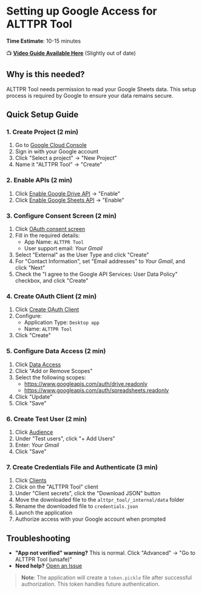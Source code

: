 # Setting up Google Access for ALTTPR Tool

**Time Estimate**: 10-15 minutes

📺 **[Video Guide Available Here](https://youtu.be/YN18TCOHGAM)** (Slightly out of date)

## Why is this needed?
ALTTPR Tool needs permission to read your Google Sheets data. This setup process is required by Google to ensure your data remains secure.

## Quick Setup Guide

### 1. Create Project (2 min)
1. Go to [Google Cloud Console](https://console.cloud.google.com)
2. Sign in with your Google account
3. Click "Select a project" → "New Project"
4. Name it "ALTTPR Tool" → "Create"

### 2. Enable APIs (2 min)
1. Click [Enable Google Drive API](https://console.cloud.google.com/apis/library/drive.googleapis.com) → "Enable"
2. Click [Enable Google Sheets API](https://console.cloud.google.com/apis/library/sheets.googleapis.com) → "Enable"

### 3. Configure Consent Screen (2 min)
1. Click [OAuth consent screen](https://console.cloud.google.com/auth/overview/create)
2. Fill in the required details:
   - App Name: `ALTTPR Tool`
   - User support email: *Your Gmail*
3. Select "External" as the User Type and click "Create"
4. For "Contact Information", set "Email addresses" to *Your Gmail*, and click "Next"
5. Check the "I agree to the Google API Services: User Data Policy" checkbox, and click "Create"

### 4. Create OAuth Client (2 min)
1. Click [Create OAuth Client](https://console.cloud.google.com/auth/clients/create)
2. Configure:
   - Application Type: `Desktop app`
   - Name: `ALTTPR Tool`
3. Click "Create"

### 5. Configure Data Access (2 min)
1. Click [Data Access](https://console.cloud.google.com/auth/scopes)
2. Click "Add or Remove Scopes"
3. Select the following scopes:
   - https://www.googleapis.com/auth/drive.readonly
   - https://www.googleapis.com/auth/spreadsheets.readonly
4. Click "Update"
5. Click "Save"

### 6. Create Test User (2 min)
1. Click [Audience](https://console.cloud.google.com/auth/audience)
2. Under "Test users", click "+ Add Users"
3. Enter: *Your Gmail*
4. Click "Save"

### 7. Create Credentials File and Authenticate (3 min)
1. Click [Clients](https://console.cloud.google.com/auth/clients)
2. Click on the "ALTTPR Tool" client
3. Under "Client secrets", click the "Download JSON" button
4. Move the downloaded file to the `alttpr_tool/_internal/data` folder
5. Rename the downloaded file to `credentials.json`
6. Launch the application
7. Authorize access with your Google account when prompted

## Troubleshooting
- **"App not verified" warning?** This is normal. Click "Advanced" → "Go to ALTTPR Tool (unsafe)"
- **Need help?** [Open an Issue](https://github.com/konnormje/alttpr_tool/issues)

> **Note**: The application will create a `token.pickle` file after successful authorization. This token handles future authentication.
